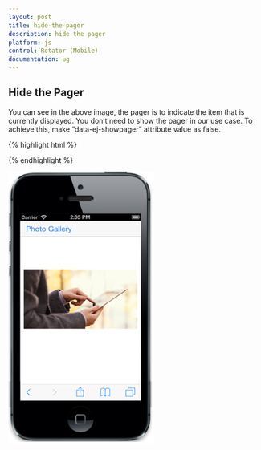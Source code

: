 ```yaml
---
layout: post
title: hide-the-pager
description: hide the pager
platform: js
control: Rotator (Mobile)
documentation: ug
---
```


## Hide the Pager

You can see in the above image, the pager is to indicate the item that is currently displayed. You don’t need to show the pager in our use case. To achieve this, make “data-ej-showpager” attribute value as false.



{% highlight html %}


<div id="rotator" data-role="ejmrotator" data-ej-targetid="rotatorcontent" data-ej-showpager="false">
</div>



{% endhighlight %}

![](hide-the-pager_images\hide-the-pager_img1.png)

